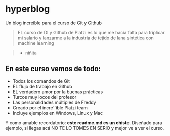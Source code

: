 # hyperblog
Un blog increible para el curso de Git y Github
>EL curso de DI y Github de Platzi es lo que me hacía falta para triplicar mi salario y lanzarme a la industria de tejido de lana sintética con machine learning

>- niñita

## En este curso vemos de todo:
* Todos los comandos de Git
* EL flujo de trabajo en Github
* EL verdadero amor por la buenas prácticas
* Turcos muy locos del profesor
* Las personalidades múltiples de Freddy
* Creado por el incre´´ible Platzi team
* Incluye ejemplos en Windows, Linux y Mac

Y como amable recordatorio: **este readme.md es un chiste**. Diseñado para ejemplo, si llegas acá NO TE LO TOMES EN SERIO y mejor ve a ver el curso.
